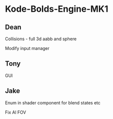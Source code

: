 # Kode-Bolds-Engine-MK1

## Dean
Collisions - full 3d aabb and sphere

Modify input manager

## Tony
GUI

## Jake
Enum in shader component for blend states etc

Fix AI FOV